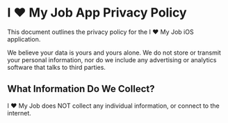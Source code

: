 # I ❤️ My Job App Privacy Policy

This document outlines the privacy policy for the I ❤️ My Job iOS application.

We believe your data is yours and yours alone. We do not store or transmit your personal information, nor do we include any advertising or analytics software that talks to third parties.

## What Information Do We Collect?

I ❤️ My Job does NOT collect any individual information, or connect to the internet.